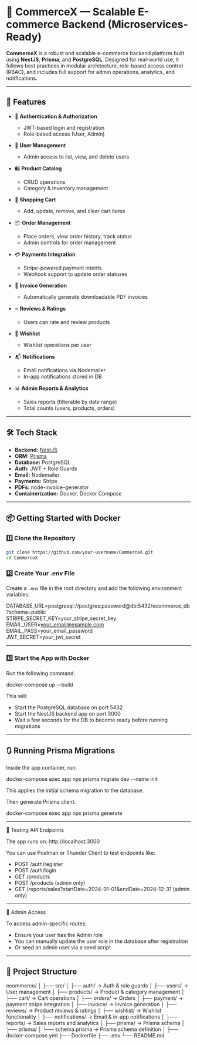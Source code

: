 # 🛒 CommerceX — Scalable E-commerce Backend (Microservices-Ready)

**CommerceX** is a robust and scalable e-commerce backend platform built using **NestJS**, **Prisma**, and **PostgreSQL**. Designed for real-world use, it follows best practices in modular architecture, role-based access control (RBAC), and includes full support for admin operations, analytics, and notifications.

---

## 🚀 Features

- 🔐 **Authentication & Authorization**

  - JWT-based login and registration
  - Role-based access (User, Admin)

- 👥 **User Management**

  - Admin access to list, view, and delete users

- 🛍️ **Product Catalog**

  - CRUD operations
  - Category & Inventory management

- 🛒 **Shopping Cart**

  - Add, update, remove, and clear cart items

- 📦 **Order Management**

  - Place orders, view order history, track status
  - Admin controls for order management

- 💳 **Payments Integration**

  - Stripe-powered payment intents
  - Webhook support to update order statuses

- 🧾 **Invoice Generation**

  - Automatically generate downloadable PDF invoices

- ⭐ **Reviews & Ratings**

  - Users can rate and review products

- 💖 **Wishlist**

  - Wishlist operations per user

- 📬 **Notifications**

  - Email notifications via Nodemailer
  - In-app notifications stored in DB

- 📊 **Admin Reports & Analytics**
  - Sales reports (filterable by date range)
  - Total counts (users, products, orders)

---

## 🛠️ Tech Stack

- **Backend:** [NestJS](https://nestjs.com/)
- **ORM:** [Prisma](https://www.prisma.io/)
- **Database:** PostgreSQL
- **Auth:** JWT + Role Guards
- **Email:** Nodemailer
- **Payments:** Stripe
- **PDFs:** node-invoice-generator
- **Containerization:** Docker, Docker Compose

---

## 📦 Getting Started with Docker

### 1️⃣ Clone the Repository

```bash
git clone https://github.com/your-username/CommerceX.git
cd CommerceX
```

### 2️⃣ Create Your .env File

Create a `.env` file in the root directory and add the following environment variables:

DATABASE_URL=postgresql://postgres:password@db:5432/ecommerce_db?schema=public  
STRIPE_SECRET_KEY=your_stripe_secret_key  
EMAIL_USER=your_email@example.com  
EMAIL_PASS=your_email_password  
JWT_SECRET=your_jwt_secret

---

### 3️⃣ Start the App with Docker

Run the following command:

docker-compose up --build

This will:

- Start the PostgreSQL database on port 5432
- Start the NestJS backend app on port 3000
- Wait a few seconds for the DB to become ready before running migrations

---

## 🔃 Running Prisma Migrations

Inside the app container, run:

docker-compose exec app npx prisma migrate dev --name init

This applies the initial schema migration to the database.

Then generate Prisma client:

docker-compose exec app npx prisma generate

---

🧪 Testing API Endpoints

The app runs on: http://localhost:3000

You can use Postman or Thunder Client to test endpoints like:

- POST /auth/register
- POST /auth/login
- GET /products
- POST /products (admin only)
- GET /reports/sales?startDate=2024-01-01&endDate=2024-12-31 (admin only)

---

👤 Admin Access

To access admin-specific routes:

- Ensure your user has the Admin role
- You can manually update the user role in the database after registration
- Or seed an admin user via a seed script

---

## 📁 Project Structure

ecommerce/
│
├── src/
│ ├── auth/ → Auth & role guards
│ ├── users/ → User management
│ ├── products/ → Product & category management
│ ├── cart/ → Cart operations
│ ├── orders/ → Orders
│ ├── payment/ → payment stripe integration
│ ├── invoice/ → invoice generation
│ ├── reviews/ → Product reviews & ratings
│ ├── wishlist/ → Wishlist functionality
│ ├── notifications/ → Email & in-app notifications
│ ├── reports/ → Sales reports and analytics
│ ├── prisma/ → Prisma schema
│
├── prisma/
│ └── schema.prisma → Prisma schema definition
│
├── docker-compose.yml
├── Dockerfile
├── .env
└── README.md
